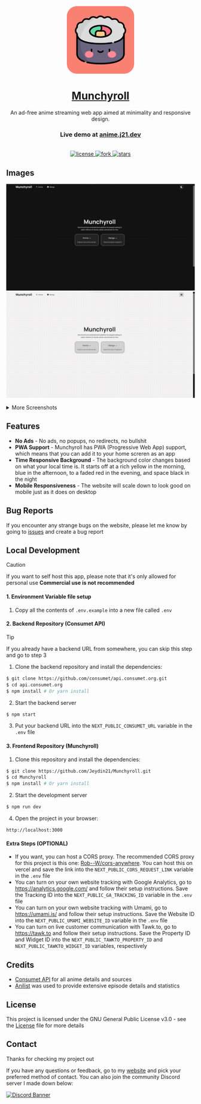 <div align="center">
<a href="https://anime.j21.dev">
  <img src="public/icon-512x512.png" alt="logo" width="180"/>
<h1>Munchyroll</h1>
</a>
An ad-free anime streaming web app aimed at minimality and responsive design. 
<br />

### Live demo at [anime.j21.dev](https://anime.j21.dev)
<br />

 <a href="https://github.com/Jeydin21/Munchyroll/blob/master/LICENSE.md">
    <img src="https://img.shields.io/github/license/Jeydin21/Munchyroll" alt="license"/>
  </a>
  <a href="https://github.com/Jeydin21/Munchyroll/fork">
    <img src="https://img.shields.io/github/forks/Jeydin21/Munchyroll?style=social" alt="fork"/>
  </a>
  <a href="https://github.com/Jeydin21/Munchyroll/stargazers">
    <img src="https://img.shields.io/github/stars/Jeydin21/Munchyroll?style=social" alt="stars"/>
  </a>
  
</p>
</div>

## Images
<p align="center">
 <img src="public/screenshots/homeDark.png" alt="main">
 <img src="public/screenshots/homeLight.png" alt="main">
</p>

<details>
<summary>More Screenshots</summary>

<div align="center">

<h3 align="center">Anime Home Page (Dark Mode)</h3>
<img src="public/screenshots/animeHomeDark.png"/>

<h3 align="center">Anime Info Page (Dark Mode)</h3>
<img src="public/screenshots/animeInfoDark.png"/>

<h3 align="center">Anime Watch Page (Dark Mode)</h3>
<img src="public/screenshots/animeInfoDark.png"/>

<h3 align="center">Manga Home Page (Light Mode)</h3>
<img src="public/screenshots/mangaHomeLight.png"/>

<h3 align="center">Manga Info Page (Light Mode)</h3>
<img src="public/screenshots/mangaInfoLight.png"/>

<h3 align="center">Manga Read Page (Light Mode)</h3>
<img src="public/screenshots/mangaReadLight.png"/>

</div>

</details>

## Features
- **No Ads** - No ads, no popups, no redirects, no bullshit
- **PWA Support** - Munchyroll has PWA (Progressive Web App) support, which means that you can add it to your home screren as an app
- **Time Responsive Background** - The background color changes based on what your local time is. It starts off at a rich yellow in the morning, blue in the afternoon, to a faded red in the evening, and space black in the night
- **Mobile Responsiveness** - The website will scale down to look good on mobile just as it does on desktop

## Bug Reports
If you encounter any strange bugs on the website, please let me know by  going to [issues](https://github.com/Jeydin21/Munchyroll/issues/) and create a bug report

## Local Development
> [!CAUTION]
> If you want to self host this app, please note that it's only allowed for personal use
> **Commercial use is not recommended**

#### 1. Environment Variable file setup
1. Copy all the contents of `.env.example` into a new file called `.env`


#### 2. Backend Repository (Consumet API)
> [!TIP]
> If you already have a backend URL from somewhere, you can skip this step and go to step 3

1. Clone the backend repository and install the dependencies:
```bash
$ git clone https://github.com/consumet/api.consumet.org.git
$ cd api.consumet.org
$ npm install # Or yarn install
```

2. Start the backend server
```bash
$ npm start
```

3. Put your backend URL into the `NEXT_PUBLIC_CONSUMET_URL` variable in the `.env` file

#### 3. Frontend Repository (Munchyroll)
1. Clone this repository and install the dependencies:
```bash
$ git clone https://github.com/Jeydin21/Munchyroll.git
$ cd Munchyroll
$ npm install # Or yarn install
```

2. Start the development server
```bash
$ npm run dev
```
4. Open the project in your browser:
```
http://localhost:3000
```

#### Extra Steps (OPTIONAL)
- If you want, you can host a CORS proxy. The recommended CORS proxy for this project is this one: [Rob--W/cors-anywhere](https://github.com/Rob--W/cors-anywhere). You can host this on vercel and save the link into the `NEXT_PUBLIC_CORS_REQUEST_LINK` variable in the `.env` file
- You can turn on your own website tracking with Google Analytics, go to https://analytics.google.com/ and follow their setup instructions. Save the Tracking ID into the `NEXT_PUBLIC_GA_TRACKING_ID` variable in the `.env` file
- You can turn on your own website tracking with Umami, go to https://umami.is/ and follow their setup instructions. Save the Website ID into the `NEXT_PUBLIC_UMAMI_WEBSITE_ID` variable in the `.env` file
- You can turn on live customer communication with Tawk.to, go to https://tawk.to and follow their setup instructions. Save the Property ID and Widget ID into the `NEXT_PUBLIC_TAWKTO_PROPERTY_ID` and `NEXT_PUBLIC_TAWKTO_WIDGET_ID` variables, respectively

## Credits
- [Consumet API](https://github.com/consumet/api.consumet.org) for all anime details and sources
- [Anilist](https://anilist.co/) was used to provide extensive episode details and statistics

## License
This project is licensed under the GNU General Public License v3.0 - see the [License](https://github.com/Jeydin21/Munchyroll/blob/master/LICENSE) file for more details

## Contact
Thanks for checking my project out

If you have any questions or feedback, go to my [website](https://j21.dev/) and pick your preferred method of contact. You can also join the community Discord server I made down below:

[![Discord Banner](https://discordapp.com/api/guilds/1128820150846632026/widget.png?style=banner2)](https://discord.gg/JQsvHC4JUH)
